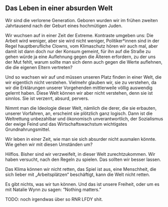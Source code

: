 ## Das Leben in einer absurden Welt

Wir sind die verlorene Generation. Geboren wurden wir im frühen zweiten Jahrtausend nach der Geburt eines hochmütigen Juden.

Wir wuchsen auf in einer Zeit der Extreme. Kontraste umgeben uns: Die Arbeit wird weniger, aber sie wird nicht weniger, Politiker\*innen sind in der Regel hauptberufliche Clowns, vom Klimaschutz hören wir auch mal, aber damit ist dann doch nur der Konsum gemeint, für ihn auf die Straße zu gehen würde ja eine Auflehnung gegen die Älteren erfordern, zu der uns der Mut fehlt, warum sollte man sich denn auch gegen die Werte auflehnen, die die eigenen Eltern vertreten?

Und so wachsen wir auf und müssen unseren Platz finden in einer Welt, die wir eigentlich nicht verstehen. Vielmehr glauben wir, sie zu verstehen, da wir die Erklärungen unserer Vorgehenden mittlerweile völlig auswendig gelernt haben. Diese Welt können wir aber nicht verstehen, denn sie ist sinnlos. Sie ist verzerrt, absurd, pervers.

Nimmt man die Ideologie dieser Welt, nämlich die derer, die sie erbauten, unserer Vorfahren, an, erscheint sie plötzlich ganz logisch. Dann ist die Weltrettung unbezahlbar und ökonomisch unverantwortlich, der Sozialismus der ewige Feind und das Wirtschaftswachstum wichtigstes Grundnahrungsmittel.

Wir leben in einer Zeit, wie man sie sich absurder nicht ausmalen könnte. Wie gehen wir mit diesen Umständen um?

Hilflos. Bisher sind wir verzweifelt, in dieser Welt zurechtzukommen. Wir haben versucht, nach den Regeln zu spielen. Das sollten wir besser lassen.

Das Klima können wir nicht retten, das Spiel ist aus, eine Menschheit, die sich lieber mit „Arbeitsplätzen“ beschäftigt, kann die Welt nicht retten.

Es gibt nichts, was wir tun können. Und das ist unsere Freiheit, oder um es mit Natalie Wynn zu sagen: “Nothing matters.”

TODO: noch irgendwas über so RNR LFDY shit.
